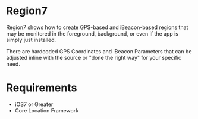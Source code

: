 Region7
=======
Region7 shows how to create GPS-based and iBeacon-based regions that may be monitored in the foreground, background, or even if the app is simply just installed.

There are hardcoded GPS Coordinates and iBeacon Parameters that can be adjusted inline with the source or "done the right way" for your specific need.

Requirements
============
*  iOS7 or Greater
*  Core Location Framework
